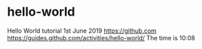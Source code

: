 # hello-world
Hello World tutorial
1st June 2019
https://github.com
https://guides.github.com/activities/hello-world/
The time is 10:08
